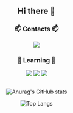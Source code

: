 <!DOCTYPE html>
<body>
   <div align="center">
      <h2>Hi there 👋</h2>
      <div>
        <h3>📫 Contacts 📫</h3>
        <img src="https://img.shields.io/badge/mare137042@gmail.com-000000?style=flat-square"/>
      </div>
      <div>
        <h3>🌱 Learning 🌱</h3>
        <img src="https://img.shields.io/badge/Flutter-02569B?style=flat-square&logo=Flutter&logoColor=white"/>
        <img src="https://img.shields.io/badge/PyTorch-EE4C2C?style=flat-square&logo=PyTorch&logoColor=white"/>
        <img src="https://img.shields.io/badge/Kotlin-7F52FF?style=flat-square&logo=Kotlin&logoColor=white"/>
      </div>
      <h2></h2>
     
![Anurag's GitHub stats](https://github-readme-stats.vercel.app/api?username=137042&hide=stars&count_private=true&show_icons=true)      
       
![Top Langs](https://github-readme-stats.vercel.app/api/top-langs/?username=137042&layout=compact)
       
  </div>
</body>
</html>
     


  <!--
  Here are some ideas to get you started:

  - 🔭 I’m currently working on ...
  - 👯 I’m looking to collaborate on ...
  - 🤔 I’m looking for help with ...
  - 💬 Ask me about ...
  - 😄 Pronouns: ...
  - ⚡ Fun fact: ...
  -->
  
